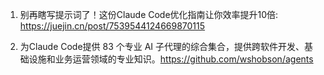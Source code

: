1. 别再瞎写提示词了！这份Claude Code优化指南让你效率提升10倍: https://juejin.cn/post/7539544124669870115

2. 为Claude Code提供 83 个专业 AI 子代理的综合集合，提供跨软件开发、基础设施和业务运营领域的专业知识。https://github.com/wshobson/agents

